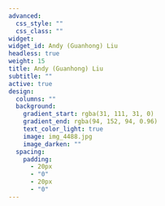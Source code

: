 ```yaml
---
advanced:
  css_style: ""
  css_class: ""
widget: 
widget_id: Andy (Guanhong) Liu
headless: true
weight: 15
title: Andy (Guanhong) Liu
subtitle: ""
active: true
design:
  columns: ""
  background:
    gradient_start: rgba(31, 111, 31, 0)
    gradient_end: rgba(94, 152, 94, 0.96)
    text_color_light: true
    image: img_4488.jpg
    image_darken: ""
  spacing:
    padding:
      - 20px
      - "0"
      - 20px
      - "0"
---
```


